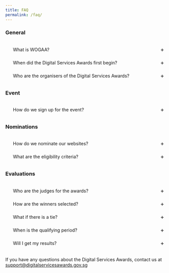 ```yaml
---
title: FAQ
permalink: /faq/
---
```

<style>
ul.accordion {position: relative; margin: 1.4rem 0!important; border-bottom: 0px solid rgba(0,0,0,0.25); padding-bottom: 0;}
ul.accordion li {border-top: 0px solid rgba(0,0,0,0.25); list-style: none; margin-left: 0;}
ul.accordion li input {display: none;}
ul.accordion li label {display: block; cursor: pointer; padding: 0.75rem 2.4rem 0.75rem 0; margin: 0;}
ul.accordion li div {display: none; padding-bottom: 1.2rem;}
ul.accordion li input:checked + label {font-weight: bold;}
ul.accordion li input:checked + label + div {display: block;}
ul.accordion li label::before {content: "+"; font-weight: normal; font-size: 130%; line-height: 1.1rem; padding: 0; position: absolute; right: 0.5rem; transition: all 0.15s ease-in-out;}
ul.accordion li input:checked + label::before {transform: rotate(-45deg);}
</style>

### General

<ul class="accordion">
  <li>
		  <input type="checkbox" id="accordion1">
		  <label for="accordion1">What is WOGAA?</label>
		  <div>
				<p>The Whole-of-Government Application Analytics (WOGAA) monitors real-time performance of government websites and digital services. It presents key information such as website traffic, user feedback, recommendations to improve site performance, as well as benchmarks against Whole-of-Government (WOG) averages in a single dashboard.</p>
				<p>This tool is also used to track and monitor the performance of government websites for Digital Services Awards categories such as Best Accessibility, Best Search Engine Optimisation, Best Transactional Service Customer Satisfaction Score, Best Functionality and Best Improvement.</p>
		  </div>
	</li>
  <li>
		  <input type="checkbox" id="accordion2">
		  <label for="accordion2">When did the Digital Services Awards first begin?</label>
		  <div>
				<p>The Digital Services Awards first began in 2021 as an internal event for government agencies. Throughout the years, additional award categories have been introduced to honor the broader community for their valuable contributions.</p>
		  </div>
	</li>
  <li>
		  <input type="checkbox" id="accordion3">
		  <label for="accordion3">Who are the organisers of the Digital Services Awards?</label>
		  <div>
				<p>The Digital Services Awards organising committee comprises members from the Government Technology Agency, and the Smart Nation Digital Government Office.</p>
		  </div>
	</li>
</ul>
	
### Event
	
<ul class="accordion">
  <li>
		  <input type="checkbox" id="accordion4">
		  <label for="accordion4">How do we sign up for the event?</label>
		  <div>
				Stay tuned for the registration form that will be released in the upcoming months!
		  </div>
	</li>
</ul>

### Nominations

<ul class="accordion">
  <li>
		  <input type="checkbox" id="accordion5">
		  <label for="accordion5">How do we nominate our websites?</label>
		  <div>
				You can submit your nominations in the form here by 31 July 2023, 6pm SGT.
				<br>
				For information about the eligibility criteria and evaluation process, head to: <a href="https://wogaa.sg">https://wogaa.sg</a>
		  </div>
	</li>
  <li>
		  <input type="checkbox" id="accordion6">
		  <label for="accordion6">What are the eligibility criteria?</label>
		  <div>
				You can head to: <a href="https://wogaa.sg">https://wogaa.sg</a> for the eligibility criteria.
		  </div>
	</li>
</ul>

### Evaluations

<ul class="accordion">
  <li>
		  <input type="checkbox" id="accordion7">
		  <label for="accordion7">Who are the judges for the awards?</label>
		  <div>
				Stay tuned for more information about the judging panel in July!
		  </div>
	</li>
  <li>
		  <input type="checkbox" id="accordion8">
		  <label for="accordion8">How are the winners selected?</label>
		  <div>
				<p>
					Depending on the award category, the winners are selected by the highest technical scores, or based on the evaluations by the judging panel and citizen evaluators.
				</p>
				<p>
					The full award categories can be found here: <a href="https://wogaa.sg">https://wogaa.sg</a> and the evaluation process for nominated awards can be found here: <a href="https://wogaa.sg">https://wogaa.sg</a></p>
		  </div>
	</li>
  <li>
		  <input type="checkbox" id="accordion9">
		  <label for="accordion9">What if there is a tie?</label>
		  <div>
				In the event of a tie, all agencies who received the top scores or evaluations will be awarded.
		  </div>
	</li>
  <li>
		  <input type="checkbox" id="accordion10">
		  <label for="accordion10">When is the qualifying period?</label>
		  <div>
				<p>The qualifying period for Best Improvement and Best TS CSAT is 1 April 2023 to 31 October 2023.</p>
				<p>Pages will be scanned on 1 November 2023 for categories that are derived from WOGAA Inspect scores (Best Functionality, Best Improvement, Best SEO and Best Accessibility).</p>
        <p>To qualify for the Best Usability and Most Popular Informational Website awards, websites will need to be live and available to the public by 31 July 2023.</p>
		  </div>
	</li>
  <li>
		  <input type="checkbox" id="accordion11">
		  <label for="accordion11">Will I get my results?</label>
		  <div>
				For government awards, public officers can head to <a href="https://wogaa.sg">WOGAA</a> to view the agency rankings. For the Best Usability and Most Popular Informational Website awards, the top 10 nominees will be revealed on this website by September 2023.
		  </div>
	</li>
</ul>

If you have any questions about the Digital Services Awards, contact us at <a href="mailto:support@digitalservicesawards.gov.sg">support@digitalservicesawards.gov.sg</a>